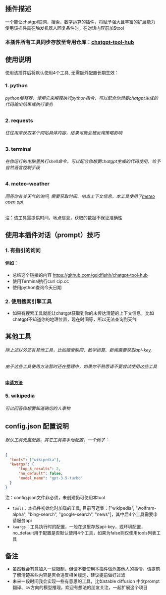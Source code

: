 ## 插件描述
一个能让chatgpt联网，搜索，数字运算的插件，将赋予强大且丰富的扩展能力   
使用该插件需在触发机器人回复条件时，在对话内容前加$tool  
### 本插件所有工具同步存放至专用仓库：[chatgpt-tool-hub](https://github.com/goldfishh/chatgpt-tool-hub)
  
  
## 使用说明
使用该插件后将默认使用4个工具, 无需额外配置长期生效： 
### 1. python 
###### python解释器，使用它来解释执行python指令，可以配合你想要chatgpt生成的代码输出结果或执行事务
  
### 2. requests
###### 往往用来获取某个网站具体内容，结果可能会被反爬策略影响

### 3. terminal
###### 在你运行的电脑里执行shell命令，可以配合你想要chatgpt生成的代码使用，给予自然语言控制手段

### 4. meteo-weather
###### 回答你有关天气的询问, 需要获取时间、地点上下文信息，本工具使用了[meteo open api](https://open-meteo.com/)
注：该工具需提供时间，地点信息，获取的数据不保证准确性

## 使用本插件对话（prompt）技巧 
### 1. 有指引的询问 
#### 例如：
- 总结这个链接的内容 https://github.com/goldfishh/chatgpt-tool-hub 
- 使用Terminal执行curl cip.cc
- 使用python查询今天日期
  
### 2. 使用搜索引擎工具
- 如果有搜索工具就能让chatgpt获取到你的未传达清楚的上下文信息，比如chatgpt不知道你的地理位置，现在时间等，所以无法查询到天气
  
  
## 其他工具
###### 除上述以外还有其他工具，比如搜索联网、数学运算、新闻需要获取api-key,  
###### 由于这些工具使用方法暂时还在整理中，如果你不熟悉请不要尝试使用这些工具  
#### [申请方法](https://github.com/goldfishh/chatgpt-tool-hub/blob/master/docs/apply_optional_tool.md)

### 5. wikipedia
###### 可以回答你想要知道确切的人事物
  
## config.json 配置说明
###### 默认工具无需配置，其它工具需手动配置，一个例子：
```json
{
  "tools": ["wikipedia"],
  "kwargs": {
      "top_k_results": 2,
      "no_default": false,
      "model_name": "gpt-3.5-turbo"
  }
}
```
注：config.json文件非必须，未创建仍可使用本tool    
- `tools`：本插件初始化时加载的工具, 目前可选集：["wikipedia", "wolfram-alpha", "bing-search", "google-search", "news"]，其中后4个工具需要申请服务api
- `kwargs`：工具执行时的配置，一般在这里存放api-key，或环境配置，no_default用于配置是否默认使用4个工具，如果为false则仅使用tools列表工具
  
  
## 备注
- 虽然我会有意加入一些限制，但请不要使用本插件做危害他人的事情，请提前了解清楚某些内容是否会违反相关规定，建议提前做好过滤
- 未来一段时间我会实现一些有意思的工具，比如stable diffusion 中文prompt翻译、cv方向的模型推理，欢迎有想法的朋友关注，一起扩展这个项目
